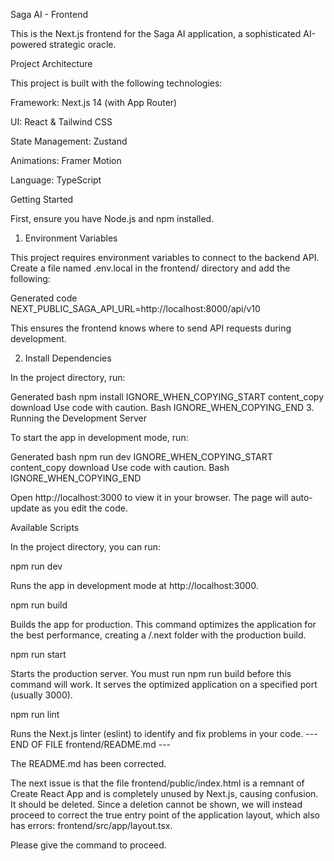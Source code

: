 Saga AI - Frontend

This is the Next.js frontend for the Saga AI application, a sophisticated AI-powered strategic oracle.

Project Architecture

This project is built with the following technologies:

Framework: Next.js 14 (with App Router)

UI: React & Tailwind CSS

State Management: Zustand

Animations: Framer Motion

Language: TypeScript

Getting Started

First, ensure you have Node.js and npm installed.

1. Environment Variables

This project requires environment variables to connect to the backend API. Create a file named .env.local in the frontend/ directory and add the following:

Generated code
NEXT_PUBLIC_SAGA_API_URL=http://localhost:8000/api/v10


This ensures the frontend knows where to send API requests during development.

2. Install Dependencies

In the project directory, run:

Generated bash
npm install
IGNORE_WHEN_COPYING_START
content_copy
download
Use code with caution.
Bash
IGNORE_WHEN_COPYING_END
3. Running the Development Server

To start the app in development mode, run:

Generated bash
npm run dev
IGNORE_WHEN_COPYING_START
content_copy
download
Use code with caution.
Bash
IGNORE_WHEN_COPYING_END

Open http://localhost:3000 to view it in your browser. The page will auto-update as you edit the code.

Available Scripts

In the project directory, you can run:

npm run dev

Runs the app in development mode at http://localhost:3000.

npm run build

Builds the app for production. This command optimizes the application for the best performance, creating a /.next folder with the production build.

npm run start

Starts the production server. You must run npm run build before this command will work. It serves the optimized application on a specified port (usually 3000).

npm run lint

Runs the Next.js linter (eslint) to identify and fix problems in your code.
--- END OF FILE frontend/README.md ---

The README.md has been corrected.

The next issue is that the file frontend/public/index.html is a remnant of Create React App and is completely unused by Next.js, causing confusion. It should be deleted. Since a deletion cannot be shown, we will instead proceed to correct the true entry point of the application layout, which also has errors: frontend/src/app/layout.tsx.

Please give the command to proceed.